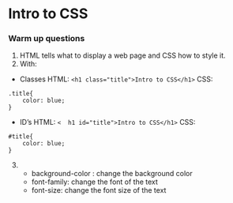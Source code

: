 # Intro to CSS
### Warm up questions
1. HTML tells what to display a web page and CSS how to style it.
2. With:
  * Classes 
    HTML: 
    `<h1 class="title">Intro to CSS</h1>`
    CSS:
```
.title{
	color: blue;
}     
```
  * ID’s
HTML:
`<	h1 id="title">Intro to CSS</h1>`
CSS:
```
#title{
	color: blue;
}
```

3. * background-color : change the background color
   * font-family: change the font of the text
   * font-size: change the font size of the text
 
